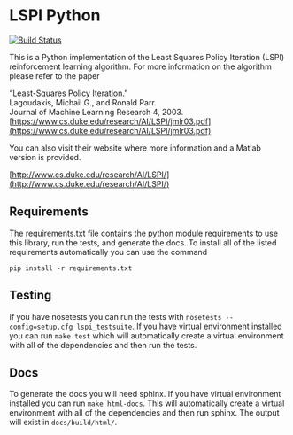 # LSPI Python

[![Build Status](https://travis-ci.org/rhololkeolke/lspi-python.svg?branch=master)](https://travis-ci.org/rhololkeolke/lspi-python)

This is a Python implementation of the Least Squares Policy Iteration (LSPI) reinforcement learning algorithm.
For more information on the algorithm please refer to the paper

“Least-Squares Policy Iteration.”  
Lagoudakis, Michail G., and Ronald Parr.   
Journal of Machine Learning Research 4, 2003.   
[https://www.cs.duke.edu/research/AI/LSPI/jmlr03.pdf](https://www.cs.duke.edu/research/AI/LSPI/jmlr03.pdf)  

You can also visit their website where more information and a Matlab version is provided.

[http://www.cs.duke.edu/research/AI/LSPI/](http://www.cs.duke.edu/research/AI/LSPI/)

## Requirements

The requirements.txt file contains the python module requirements to use this
library, run the tests, and generate the docs. To install all of the listed
requirements automatically you can use the command

```
pip install -r requirements.txt
```

## Testing

If you have nosetests you can run the tests with `nosetests --config=setup.cfg lspi_testsuite`.
If you have virtual environment installed you can run `make test` which will automatically create a virtual environment
with all of the dependencies and then run the tests.

## Docs

To generate the docs you will need sphinx. If you have virtual environment installed you can run
`make html-docs`. This will automatically create a virtual environment with all of the dependencies
and then run sphinx. The output will exist in `docs/build/html/`.



